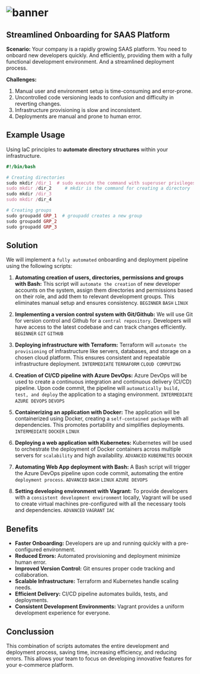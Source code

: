 # ![banner](https://github.com/AleMorales9011/FORGE-OPS/blob/main/src/images/Forge-ops%20banner.jpg)

## Streamlined Onboarding for SAAS Platform

**Scenario:** Your company is a rapidly growing SAAS platform. You need to onboard new developers quickly. And efficiently, providing them with a fully functional development environment. And a streamlined deployment process.

**Challenges:**

1. Manual user and environment setup is time-consuming and error-prone.
2. Uncontrolled code versioning leads to confusion and difficulty in reverting changes.
3. Infrastructure provisioning is slow and inconsistent.
4. Deployments are manual and prone to human error.

## Example Usage

Using IaC principles to **automate directory structures** within your infrastructure.

```ruby
#!/bin/bash

# Creating directories
sudo mkdir /dir_1  # sudo execute the command with superuser privileges
sudo mkdir /dir_2     # mkdir is the command for creating a directory
sudo mkdir /dir_3
sudo mkdir /dir_4

# Creating groups
sudo groupadd GRP_1  # groupadd creates a new group
sudo groupadd GRP_2
sudo groupadd GRP_3

```

## Solution

We will implement a ```fully automated``` onboarding and deployment pipeline using the following scripts:

1. **Automating creation of users, directories, permissions and groups with Bash:**
This script will ```automate the creation``` of new developer accounts on the system, assign them directories and permissions based on their role, and add them to relevant development groups. This eliminates manual setup and ensures consistency.
`BEGINNER` `BASH` `LINUX`

2. **Implementing a version control system with Git/Github:**
We will use Git for version control and Github for a ```central repository```. Developers will have access to the latest codebase and can track changes efficiently.
`BEGINNER` `GIT` `GITHUB`

3. **Deploying infrastructure with Terraform:**
Terraform will ```automate the provisioning``` of infrastructure like servers, databases, and storage on a chosen cloud platform. This ensures consistent and repeatable infrastructure deployment.
`INTERMEDIATE` `TERRAFORM` `CLOUD COMPUTING`

4. **Creation of CI/CD pipeline with Azure DevOps:**
Azure DevOps will be used to create a continuous integration and continuous delivery (CI/CD) pipeline. Upon code commit, the pipeline will ```automatically build, test, and deploy``` the application to a staging environment.
`INTERMEDIATE` `AZURE DEVOPS` `DEVOPS`

5. **Containerizing an application with Docker:**
The application will be containerized using Docker, creating a ```self-contained package``` with all dependencies. This promotes portability and simplifies deployments.
`INTERMEDIATE` `DOCKER` `LINUX`

6. **Deploying a web application with Kubernetes:**
Kubernetes will be used to orchestrate the deployment of Docker containers across multiple servers for ```scalability``` and high availability.
`ADVANCED` `KUBERNETES` `DOCKER`

7. **Automating Web App deployment with Bash:**
A Bash script will trigger the Azure DevOps pipeline upon code commit, automating the entire ```deployment process```.
`ADVANCED` `BASH` `LINUX` `AZURE DEVOPS`

8. **Setting developing environment with Vagrant:**
To provide developers with a ```consistent development environment``` locally, Vagrant will be used to create virtual machines pre-configured with all the necessary tools and dependencies.
`ADVANCED` `VAGRANT` `IAC`

## Benefits

* **Faster Onboarding:** Developers are up and running quickly with a pre-configured environment.
* **Reduced Errors:** Automated provisioning and deployment minimize human error.
* **Improved Version Control:** Git ensures proper code tracking and collaboration.
* **Scalable Infrastructure:** Terraform and Kubernetes handle scaling needs.
* **Efficient Delivery:** CI/CD pipeline automates builds, tests, and deployments.
* **Consistent Development Environments:** Vagrant provides a uniform development experience for everyone.

## Conclussion

This combination of scripts automates the entire development and deployment process, saving time, increasing efficiency, and reducing errors. This allows your team to focus on developing innovative features for your e-commerce platform.
